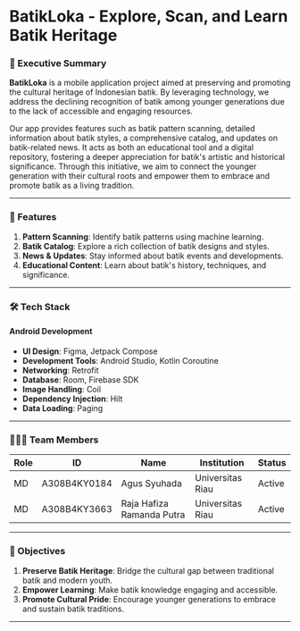 # BatikLoka - Explore, Scan, and Learn Batik Heritage

### 📜 Executive Summary

**BatikLoka** is a mobile application project aimed at preserving and promoting the cultural heritage of Indonesian batik. By leveraging technology, we address the declining recognition of batik among younger generations due to the lack of accessible and engaging resources.

Our app provides features such as batik pattern scanning, detailed information about batik styles, a comprehensive catalog, and updates on batik-related news. It acts as both an educational tool and a digital repository, fostering a deeper appreciation for batik's artistic and historical significance. Through this initiative, we aim to connect the younger generation with their cultural roots and empower them to embrace and promote batik as a living tradition.

---

### 🚀 Features

1. **Pattern Scanning**: Identify batik patterns using machine learning.
2. **Batik Catalog**: Explore a rich collection of batik designs and styles.
3. **News & Updates**: Stay informed about batik events and developments.
4. **Educational Content**: Learn about batik's history, techniques, and significance.

---

### 🛠️ Tech Stack

#### **Android Development**

- **UI Design**: Figma, Jetpack Compose
- **Development Tools**: Android Studio, Kotlin Coroutine
- **Networking**: Retrofit
- **Database**: Room, Firebase SDK
- **Image Handling**: Coil
- **Dependency Injection**: Hilt
- **Data Loading**: Paging
---

### 🧑‍🤝‍🧑 Team Members

| Role | ID           | Name                        | Institution      | Status |
| ---- | ------------ | --------------------------- | ---------------- | ------ |
| MD   | A308B4KY0184 | Agus Syuhada                | Universitas Riau | Active |
| MD   | A308B4KY3663 | Raja Hafiza Ramanda Putra   | Universitas Riau | Active |

---

### 🌟 Objectives

1. **Preserve Batik Heritage**: Bridge the cultural gap between traditional batik and modern youth.
2. **Empower Learning**: Make batik knowledge engaging and accessible.
3. **Promote Cultural Pride**: Encourage younger generations to embrace and sustain batik traditions.

---

<!-- ### 📥 Contribution
We welcome contributions! Follow these steps:
1. Fork the repository.
2. Create a branch for your feature (`git checkout -b feature/your-feature`).
3. Commit your changes (`git commit -m "Add your feature"`).
4. Push to the branch (`git push origin feature/your-feature`).
5. Open a pull request.

---

### 📞 Contact
For any inquiries or collaboration opportunities, please contact us via email: **batikloka.team@gmail.com**

**Let’s preserve and celebrate the legacy of batik together!** -->
